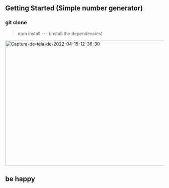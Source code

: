 
## Getting Started (Simple number generator)


### git clone <URL>

  > npm install --- (install the dependencies)
  
  <img src="https://i.ibb.co/f0F32k4/Captura-de-tela-de-2022-04-15-12-36-30.png" alt="Captura-de-tela-de-2022-04-15-12-36-30" width="900" height="400">
  
## be happy
